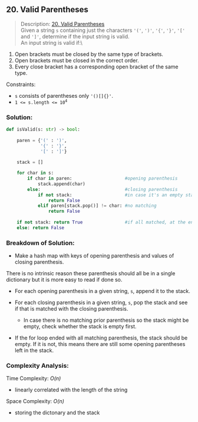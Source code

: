 ## 20. Valid Parentheses

>Description: [20. Valid Parentheses](https://leetcode.com/problems/valid-parentheses/description/)\
Given a string `s` containing just the characters `'('`, `')'`, `'{'`, `'}'`, `'['` and `']'`, determine if the input string is valid.\
An input string is valid if:\
1. Open brackets must be closed by the same type of brackets.
2. Open brackets must be closed in the correct order.
3. Every close bracket has a corresponding open bracket of the same type.


Constraints:

- `s` consists of parentheses only `'()[]{}'`.
- <code>1 <= s.length <= 10<sup>4</sup></code> 


### Solution: 

```python
def isValid(s: str) -> bool:
    
    paren = {'(' : ')', 
             '{' : '}', 
             '[' : ']'}
    
    stack = []

    for char in s:
        if char in paren:                    #opening parenthesis
            stack.append(char)
        else:                                #closing parenthesis
            if not stack:                    #in case it's an empty stack (exception)
                return False
            elif paren[stack.pop()] != char: #no matching
                return False
    
    if not stack: return True                #if all matched, at the end stack should be empty
    else: return False        
```
### Breakdown of Solution:

- Make a hash map with keys of opening parenthesis and values of closing parenthesis.

There is no intrinsic reason these parenthesis should all be in a single dictionary but it is more easy to read if done so.

- For each opening parenthesis in a given string, `s`, append it to the stack.

- For each closing parenthesis in a given string, `s`, pop the stack and see if that is matched with the closing parenthesis.
    - In case there is no matching prior parenthesis so the stack might be empty, check whether the stack is empty first.

- If the for loop ended with all matching parenthesis, the stack should be empty. If it is not, this means there are still some opening parentheses left in the stack.

### Complexity Analysis:

Time Complexity: *O(n)*

- linearly correlated with the length of the string

Space Complexity: *O(n)*

- storing the dictonary and the stack
